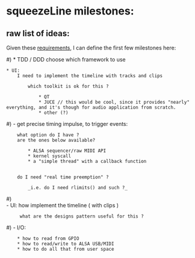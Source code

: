 

# squeezeLine milestones:



## raw list of ideas:


Given these [requirements](project_requirements.md), I can define the first few milestones here:


#)
    * TDD / DDD
        choose which framework to use

    * UI:
        I need to implement the timeline with tracks and clips
        
            which toolkit is ok for this ?

                * QT
                * JUCE // this would be cool, since it provides "nearly" everything, and it's though for audio application from scratch.
                * other (?)



#)
    - get precise timing impulse, to trigger events:
    
        what option do I have ?
        are the ones below available?
        
            * ALSA sequencer/raw MIDI API
            * kernel syscall
            * a "simple thread" with a callback function
            
            
        do I need "real time preemption" ?
        
            _i.e. do I need rlimits() and such ?_


#)        
    - UI: how implement the timeline ( with clips )
         
         what are the designs pattern useful for this ?

         
#)
    - I/O:
    
        * how to read from GPIO
        * how to read/write to ALSA USB/MIDI
        * how to do all that from user space



